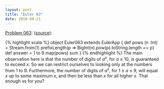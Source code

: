 ```yaml
---
layout: post
title: "Euler 63"
date: 2010-08-21
---
```


[Problem 063]\: (<a href="http://github.com/samskivert/euler-scala/raw/master/Euler063.scala">source</a>):

{% highlight scala %}
object Euler063 extends EulerApp {
  def pows (n :Int) = Stream.from(1) prefixLength(p => BigInt(n).pow(p).toString.length == p)
  def answer = 1 to 9 map(pows) sum
}
{% endhighlight %}
The main observation here is that the number of digits of <em>a</em><sup><em>x</em></sup>, for <em>a</em> ≥ 10, is guaranteed to exceed <em>x</em>. So we can restrict ourselves to looking only at the numbers from 1 to 9. Furthermore, the number of digits of <em>a</em><sup><em>x</em></sup>, for 1 ≤ <em>a</em> ≤ 9, will equal <em>x</em> up to some maximum <em>x</em>, and then be less than <em>x</em> for all higher <em>x</em>. That enough <em>x</em>s for you?


[Problem 063]: http://projecteuler.net/index.php?section=problems&id=63
